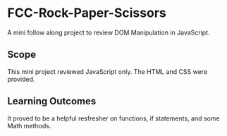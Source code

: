 # FCC-Rock-Paper-Scissors
 A mini follow along project to review DOM Manipulation in JavaScript.

 ## Scope
 This mini project reviewed JavaScript only. The HTML and CSS were provided.

## Learning Outcomes
It proved to be a helpful resfresher on functions, if statements, and some Math methods.

